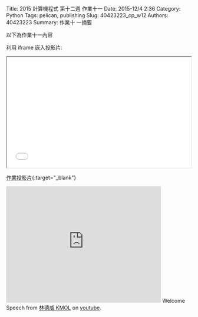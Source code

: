 Title: 2015 計算機程式 第十二週 作業十一
Date: 2015-12/4 2:36
Category: Python
Tags: pelican, publishing
Slug: 40423223_cp_w12
Authors: 40423223
Summary: 作業十 一摘要

以下為作業十一內容

利用 iframe 嵌入投影片:

<iframe src="40423223_cp_w12_p.html" width="500" height="300"></iframe>

[作業投影片](40423223_cp_w12_p.html){:target="_blank"}


<iframe width="420" height="315" src="https://www.youtube.com/embed/KJoo9fROOgw" frameborder="0" allowfullscreen></iframe> Welcome Speech</a> from <a href="https://www.youtube.com/channel/UCLi4mKJA8x0fIPYRoXYU4Fg/videos">林德威 KMOL</a> on <a href="https://www.youtube.com/">youtube</a>.</p>
